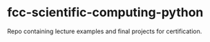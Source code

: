 # fcc-scientific-computing-python
Repo containing lecture examples and final projects for certification.
